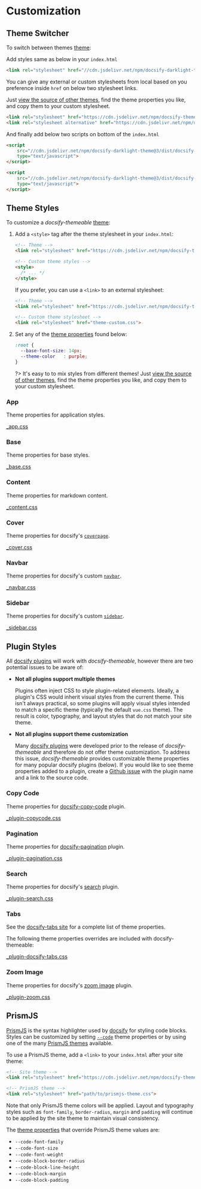 # Customization

## Theme Switcher

To switch between themes [theme](themes):

Add styles same as below in your `index.html`

```html
<link rel="stylesheet" href="//cdn.jsdelivr.net/npm/docsify-darklight-theme@3/dist/docsify-themeable/style.min.css" type="text/css">
```

You can give any external or custom stylesheets from local based on you preference inside `href` on below two stylesheet links.

Just [view the source of other themes](https://github.com/jhildenbiddle/docsify-themeable/tree/master/src/scss/themes), find the theme properties you like, and copy them to your custom stylesheet.

```html
<link rel="stylesheet" href="https://cdn.jsdelivr.net/npm/docsify-themeable@0/dist/css/theme-simple.css" title="light">
<link rel="stylesheet alternative" href="https://cdn.jsdelivr.net/npm/docsify-themeable@0/dist/css/theme-simple-dark.css" title="dark"> 
```

And finally add below two scripts on bottom of the `index.html`

```html
<script
    src="//cdn.jsdelivr.net/npm/docsify-darklight-theme@3/dist/docsify-themeable/main.min.js"
    type="text/javascript">
</script>

<script
    src="//cdn.jsdelivr.net/npm/docsify-darklight-theme@3/dist/docsify-themeable/index.min.js"
    type="text/javascript">
</script>
```

## Theme Styles

To customize a *docsify-themeable* [theme](themes):

1. Add a `<style>` tag after the theme stylesheet in your `index.html`:

   ```html
   <!-- Theme -->
   <link rel="stylesheet" href="https://cdn.jsdelivr.net/npm/docsify-themeable@0/dist/css/theme-simple.css">

   <!-- Custom theme styles -->
   <style>
     /* ... */
   </style>
   ```

   If you prefer, you can use a `<link>` to an external stylesheet:

   ```html
   <!-- Theme -->
   <link rel="stylesheet" href="https://cdn.jsdelivr.net/npm/docsify-themeable@0/dist/css/theme-simple.css">

   <!-- Custom theme stylesheet -->
   <link rel="stylesheet" href="theme-custom.css">
   ```

1. Set any of the [theme properties](#theme) found below:

   ```css
   :root {
     --base-font-size: 14px;
     --theme-color   : purple;
   }
   ```

   ?> It's easy to to mix styles from different themes! Just [view the source of other themes](https://github.com/jhildenbiddle/docsify-themeable/tree/master/src/scss/themes), find the theme properties you like, and copy them to your custom stylesheet.

### App

Theme properties for application styles.

[_app.css](https://cdn.jsdelivr.net/npm/docsify-themeable@0/src/scss/themes/defaults/_app.css ':include')

### Base

Theme properties for base styles.

[_base.css](https://cdn.jsdelivr.net/npm/docsify-themeable@0/src/scss/themes/defaults/_base.css ':include')

### Content

Theme properties for markdown content.

[_content.css](https://cdn.jsdelivr.net/npm/docsify-themeable@0/src/scss/themes/defaults/_content.css ':include')

### Cover

Theme properties for docsify's [`coverpage`](https://docsify.js.org/#/cover).

[_cover.css](https://cdn.jsdelivr.net/npm/docsify-themeable@0/src/scss/themes/defaults/_cover.css ':include')

### Navbar

Theme properties for docsify's custom [`navbar`](https://docsify.js.org/#/custom-navbar).

[_navbar.css](https://cdn.jsdelivr.net/npm/docsify-themeable@0/src/scss/themes/defaults/_navbar.css ':include')

### Sidebar

Theme properties for docsify's custom [`sidebar`](https://docsify.js.org/#/more-pages).

[_sidebar.css](https://cdn.jsdelivr.net/npm/docsify-themeable@0/src/scss/themes/defaults/_sidebar.css ':include')

## Plugin Styles

All [docsify plugins](https://docsify.js.org/#/plugins) will work with *docsify-themeable*, however there are two potential issues to be aware of:

- **Not all plugins support multiple themes**

  Plugins often inject CSS to style plugin-related elements. Ideally, a plugin's CSS would inherit visual styles from the current theme. This isn't always practical, so some plugins will apply visual styles intended to match a specific theme (typically the default `vue.css` theme). The result is color, typography, and layout styles that do not match your site theme.

- **Not all plugins support theme customization**

  Many [docsify plugins](https://docsify.js.org/#/plugins) were developed prior to the release of *docsify-themeable* and therefore do not offer theme customization. To address this issue, *docsify-themeable* provides customizable theme properties for many popular docsify plugins (below). If you would like to see theme properties added to a plugin, create a [Github issue](https://github.com/jhildenbiddle/docsify-themeable/issues) with the plugin name and a link to the source code.

### Copy Code

Theme properties for [docsify-copy-code](https://github.com/jperasmus/docsify-copy-code) plugin.

[_plugin-copycode.css](https://cdn.jsdelivr.net/npm/docsify-themeable@0/src/scss/themes/defaults/_plugin-copy-code.css ':include')

### Pagination

Theme properties for [docsify-pagination](https://github.com/imyelo/docsify-pagination) plugin.

[_plugin-pagination.css](https://cdn.jsdelivr.net/npm/docsify-themeable@0/src/scss/themes/defaults/_plugin-pagination.css ':include')

### Search

Theme properties for docsify's [search](https://docsify.js.org/#/plugins?id=full-text-search) plugin.

[_plugin-search.css](https://cdn.jsdelivr.net/npm/docsify-themeable@0/src/scss/themes/defaults/_plugin-search.css ':include')

### Tabs

See the [docsify-tabs site](https://jhildenbiddle.github.io/docsify-tabs/) for a complete list of theme properties.

The following theme properties overrides are included with docsify-themeable:

[_plugin-docsify-tabs.css](https://cdn.jsdelivr.net/npm/docsify-themeable@0/src/scss/themes/defaults/_plugin-docsify-tabs.css ':include')

### Zoom Image

Theme properties for docsify's [zoom image](https://docsify.js.org/#/plugins?id=zoom-image) plugin.

[_plugin-zoom.css](https://cdn.jsdelivr.net/npm/docsify-themeable@0/src/scss/themes/defaults/_plugin-zoom-image.css ':include')

## PrismJS

[PrismJS](http://prismjs.com/) is the syntax highlighter used by [docsify](https://docsify.js.org/) for styling code blocks. Styles can be customized by setting [`--code`](#-code) theme properties or by using one of the many [PrismJS themes](https://cdn.jsdelivr.net/npm/prismjs/themes/) available.

To use a PrismJS theme, add a `<link>` to your `index.html` after your site theme:

```html
<!-- Site theme -->
<link rel="stylesheet" href="https://cdn.jsdelivr.net/npm/docsify-themeable@0/dist/css/theme-defaults.min.css">

<!-- PrismJS theme -->
<link rel="stylesheet" href="path/to/prismjs-theme.css">
```

Note that only PrismJS theme colors will be applied. Layout and typography styles such as `font-family`, `border-radius`, `margin` and `padding` will continue to be applied by the site theme to maintain visual consistency.

The [theme properties](#theme) that override PrismJS theme values are:

- `--code-font-family`
- `--code-font-size`
- `--code-font-weight`
- `--code-block-border-radius`
- `--code-block-line-height`
- `--code-block-margin`
- `--code-block-padding`
